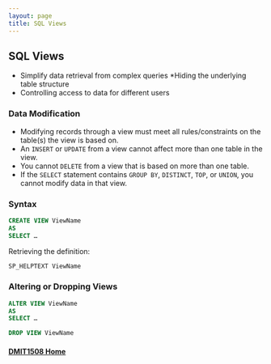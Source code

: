 ```yaml
---
layout: page
title: SQL Views
---
```


## SQL Views
* Simplify data retrieval from complex queries
*Hiding the underlying table structure
* Controlling access to data for different users

### Data Modification
* Modifying records through a view must meet all rules/constraints on the table(s) the view is based on.
* An `INSERT` or `UPDATE` from a view cannot affect more than one table in the view.
* You cannot `DELETE` from a view that is based on more than one table.
* If the `SELECT` statement contains `GROUP BY`, `DISTINCT`, `TOP`, or `UNION`, you cannot modify data in that view.

### Syntax

```sql
CREATE VIEW ViewName
AS
SELECT …
```

Retrieving the definition:

```sql
SP_HELPTEXT ViewName
```

### Altering or Dropping Views

```sql
ALTER VIEW ViewName
AS
SELECT …
```

```sql
DROP VIEW ViewName
```

#### [DMIT1508 Home](../)